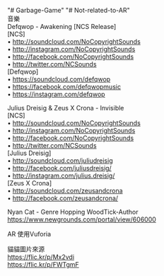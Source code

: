 "# Garbage-Game" 
"# Not-related-to-AR"  
  音樂  
Defqwop - Awakening [NCS Release]  
[NCS]  
• http://soundcloud.com/NoCopyrightSounds  
• http://instagram.com/NoCopyrightSounds  
• http://facebook.com/NoCopyrightSounds  
• http://twitter.com/NCSounds  
[Defqwop]  
• https://soundcloud.com/defqwop  
• https://facebook.com/defqwopmusic  
• https://instagram.com/defqwop  
  
Julius Dreisig & Zeus X Crona - Invisible  
[NCS]  
• http://soundcloud.com/NoCopyrightSounds  
• http://instagram.com/NoCopyrightSounds  
• http://facebook.com/NoCopyrightSounds  
• http://twitter.com/NCSounds  
[Julius Dreisig]  
• http://soundcloud.com/juliudreisig  
• http://facebook.com/juliusdreisig/  
• http://instagram.com/julius.dreisig/  
[Zeus X Crona]  
• http://soundcloud.com/zeusandcrona  
• http://facebook.com/zeusandcrona/  

Nyan Cat - Genre Hopping
WoodTick-Author
https://www.newgrounds.com/portal/view/606000

AR 使用Vuforia
  
貓貓圖片來源  
https://flic.kr/p/Mx2vdi  
https://flic.kr/p/FWTgmF  
